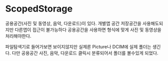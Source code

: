 ScopedStorage
===

공용공간(사진 및 동영상, 음악, 다운로드)이 있다.
개별앱 공간 저장공간을 사용해도되지만 다른앱이 접근이 불가능하다
공용공간을 사용하면 형식에 맞게 사진 및 동영상을 처리해야한다.

파일탐색기로 들어가보면 보이지않지만 실제론 Picture나 DCIM에 실제 폴더는 생긴다.
다만 공용공간 사진, 음악, 다운로드 클릭시 분류되어서 폴더를 볼수있게 되었다.
